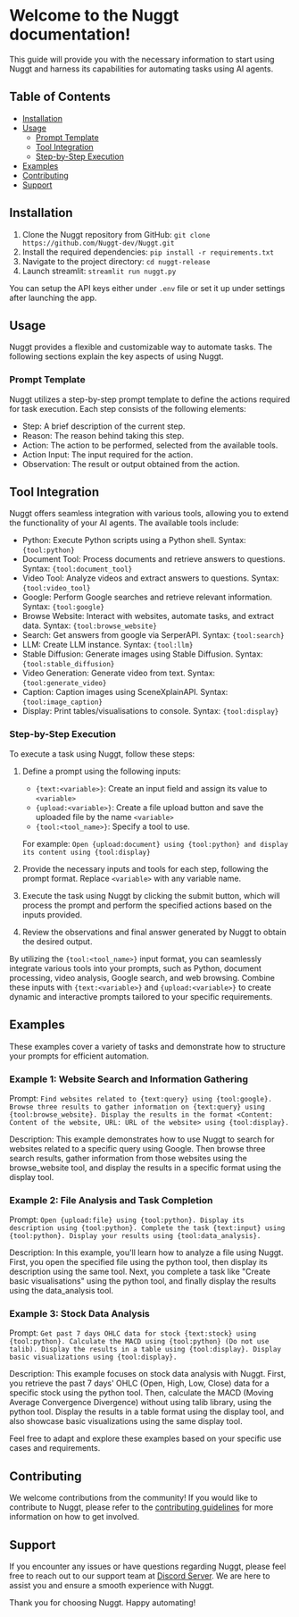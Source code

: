 # Welcome to the Nuggt documentation!

This guide will provide you with the necessary information to start using Nuggt and harness its capabilities for automating tasks using AI agents.

## Table of Contents
- [Installation](#installation)
- [Usage](#usage)
  - [Prompt Template](#prompt-template)
  - [Tool Integration](#tool-integration)
  - [Step-by-Step Execution](#step-by-step-execution)
- [Examples](#examples)
- [Contributing](#contributing)
- [Support](#support)

## Installation

1. Clone the Nuggt repository from GitHub: `git clone https://github.com/Nuggt-dev/Nuggt.git`
2. Install the required dependencies: `pip install -r requirements.txt`
3. Navigate to the project directory: `cd nuggt-release`
4. Launch streamlit: `streamlit run nuggt.py`

You can setup the API keys either under `.env` file or set it up under settings after launching the app.

## Usage

Nuggt provides a flexible and customizable way to automate tasks. The following sections explain the key aspects of using Nuggt.

### Prompt Template

Nuggt utilizes a step-by-step prompt template to define the actions required for task execution. Each step consists of the following elements:

- Step: A brief description of the current step.
- Reason: The reason behind taking this step.
- Action: The action to be performed, selected from the available tools.
- Action Input: The input required for the action.
- Observation: The result or output obtained from the action.

## Tool Integration

Nuggt offers seamless integration with various tools, allowing you to extend the functionality of your AI agents. The available tools include:

- Python: Execute Python scripts using a Python shell. Syntax: `{tool:python}`
- Document Tool: Process documents and retrieve answers to questions. Syntax: `{tool:document_tool}`
- Video Tool: Analyze videos and extract answers to questions. Syntax: `{tool:video_tool}`
- Google: Perform Google searches and retrieve relevant information. Syntax: `{tool:google}`
- Browse Website: Interact with websites, automate tasks, and extract data. Syntax: `{tool:browse_website}`
- Search: Get answers from google via SerperAPI. Syntax: `{tool:search}`
- LLM: Create LLM instance. Syntax: `{tool:llm}`
- Stable Diffusion: Generate images using Stable Diffusion. Syntax: `{tool:stable_diffusion}`
- Video Generation: Generate video from text. Syntax: `{tool:generate_video}`
- Caption: Caption images using SceneXplainAPI. Syntax: `{tool:image_caption}`
- Display: Print tables/visualisations to console. Syntax: `{tool:display}`


### Step-by-Step Execution

To execute a task using Nuggt, follow these steps:

1. Define a prompt using the following inputs:
   - `{text:<variable>}`: Create an input field and assign its value to `<variable>`
   - `{upload:<variable>}`: Create a file upload button and save the uploaded file by the name `<variable>`
   - `{tool:<tool_name>}`: Specify a tool to use. 

   For example: `Open {upload:document} using {tool:python} and display its content using {tool:display}`

2. Provide the necessary inputs and tools for each step, following the prompt format. Replace `<variable>` with any variable name.

3. Execute the task using Nuggt by clicking the submit button, which will process the prompt and perform the specified actions based on the inputs provided.

4. Review the observations and final answer generated by Nuggt to obtain the desired output.

By utilizing the `{tool:<tool_name>}` input format, you can seamlessly integrate various tools into your prompts, such as Python, document processing, video analysis, Google search, and web browsing. Combine these inputs with `{text:<variable>}` and `{upload:<variable>}` to create dynamic and interactive prompts tailored to your specific requirements.

## Examples

These examples cover a variety of tasks and demonstrate how to structure your prompts for efficient automation.

### Example 1: Website Search and Information Gathering

Prompt: `Find websites related to {text:query} using {tool:google}. Browse three results to gather information on {text:query} using {tool:browse_website}. Display the results in the format <Content: Content of the website, URL: URL of the website> using {tool:display}.`

Description:
This example demonstrates how to use Nuggt to search for websites related to a specific query using Google. Then browse three search results, gather information from those websites using the browse_website tool, and display the results in a specific format using the display tool.

### Example 2: File Analysis and Task Completion

Prompt: `Open {upload:file} using {tool:python}. Display its description using {tool:python}. Complete the task {text:input} using {tool:python}. Display your results using {tool:data_analysis}.`

Description:
In this example, you'll learn how to analyze a file using Nuggt. First, you open the specified file using the python tool, then display its description using the same tool. Next, you complete a task like "Create basic visualisations" using the python tool, and finally display the results using the data_analysis tool.

### Example 3: Stock Data Analysis

Prompt: `Get past 7 days OHLC data for stock {text:stock} using {tool:python}. Calculate the MACD using {tool:python} (Do not use talib). Display the results in a table using {tool:display}. Display basic visualizations using {tool:display}.`

Description:
This example focuses on stock data analysis with Nuggt. First, you retrieve the past 7 days' OHLC (Open, High, Low, Close) data for a specific stock using the python tool. Then, calculate the MACD (Moving Average Convergence Divergence) without using talib library, using the python tool. Display the results in a table format using the display tool, and also showcase basic visualizations using the same display tool.

Feel free to adapt and explore these examples based on your specific use cases and requirements.

## Contributing

We welcome contributions from the community! If you would like to contribute to Nuggt, please refer to the [contributing guidelines](contribution_guidelines.md) for more information on how to get involved.

## Support

If you encounter any issues or have questions regarding Nuggt, please feel free to reach out to our support team at [Discord Server](https://discord.gg/gzdCDM84). We are here to assist you and ensure a smooth experience with Nuggt.

Thank you for choosing Nuggt. Happy automating!

